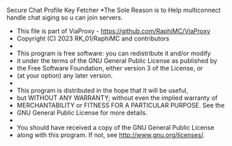 Secure Chat Profile Key Fetcher
*The Sole Reason is to Help multiconnect handle chat siging so u can join servers.

































* This file is part of ViaProxy - https://github.com/RaphiMC/ViaProxy
* Copyright (C) 2023 RK_01/RaphiMC and contributors
*
* This program is free software: you can redistribute it and/or modify
* it under the terms of the GNU General Public License as published by
* the Free Software Foundation, either version 3 of the License, or
* (at your option) any later version.
*
* This program is distributed in the hope that it will be useful,
* but WITHOUT ANY WARRANTY; without even the implied warranty of
* MERCHANTABILITY or FITNESS FOR A PARTICULAR PURPOSE.  See the
* GNU General Public License for more details.
*
* You should have received a copy of the GNU General Public License
* along with this program.  If not, see <http://www.gnu.org/licenses/>.
